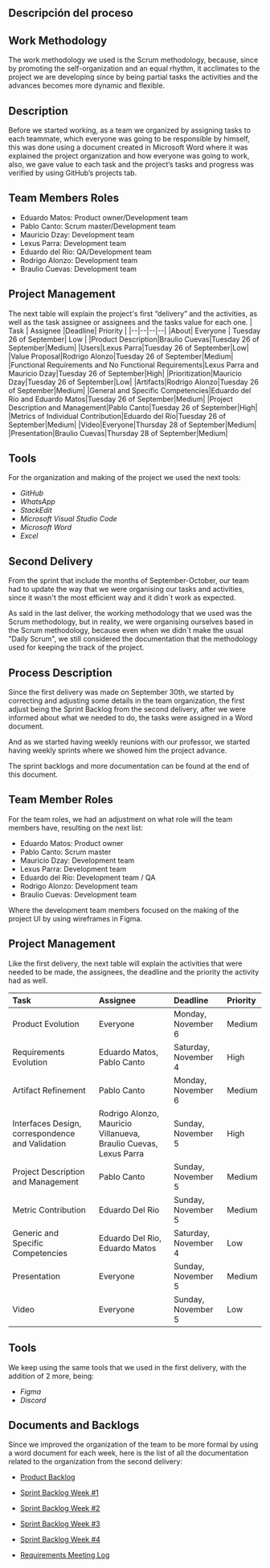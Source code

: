 ## Descripción del proceso

## Work Methodology

The work methodology we used is the Scrum methodology, because, since by promoting the self-organization and an equal rhythm, it acclimates to the project we are developing since by being partial tasks the activities and the advances becomes more dynamic and flexible.

## Description

Before we started working, as a team we organized by assigning tasks to each teammate, which everyone was going to be responsible by himself, this was done using a document created in Microsoft Word where it was explained the project organization and how everyone was going to work, also, we gave value to each task and the project’s tasks and progress was verified by using GitHub’s projects tab.

## Team Members Roles

 - Eduardo Matos: Product owner/Development team
 - Pablo Canto: Scrum master/Development team
 - Mauricio Dzay: Development team
 - Lexus Parra: Development team
 - Eduardo del Río: QA/Development team
 - Rodrigo Alonzo: Development team
 - Braulio Cuevas: Development team


## Project Management
The next table will explain the project's first “delivery” and the activities, as well as the task assignee or assignees and the tasks value for each one.
| Task | Assignee |Deadline| Priority |
|--|--|--|--|
|About| Everyone | Tuesday 26 of September| Low |
|Product Description|Braulio Cuevas|Tuesday 26 of September|Medium|
|Users|Lexus Parra|Tuesday 26 of September|Low|
|Value Proposal|Rodrigo Alonzo|Tuesday 26 of September|Medium|
|Functional Requirements and No Functional Requirements|Lexus Parra and Mauricio Dzay|Tuesday 26 of September|High|
|Prioritization|Mauricio Dzay|Tuesday 26 of September|Low|
|Artifacts|Rodrigo Alonzo|Tuesday 26 of September|Medium|
|General and Specific Competencies|Eduardo del Río and Eduardo Matos|Tuesday 26 of September|Medium|
|Project Description and Management|Pablo Canto|Tuesday 26 of September|High|
|Metrics of Individual Contribution|Eduardo del Río|Tuesday 26 of September|Medium|
|Video|Everyone|Thursday 28 of September|Medium|
|Presentation|Braulio Cuevas|Thursday 28 of September|Medium|


## Tools
For the organization and making of the project we used the next tools:
 - *GitHub*
 - *WhatsApp*
 - *StackEdit*
 - *Microsoft Visual Studio Code*
 - *Microsoft Word*
 - *Excel*

 ## Second Delivery
 From the sprint that include the months of September-October, our team had to update the way that we were organising our tasks and activities, since it wasn't the most efficient way and it didn´t work as expected.

 As said in the last deliver, the working methodology that we used was the Scrum methodology, but in reality, we were organising ourselves based in the Scrum methodology, because even when we didn´t make the usual "Daily Scrum", we still considered the documentation that the methodology used for keeping the track of the project.

 ## Process Description
 Since the first delivery was made on September 30th, we started by correcting and adjusting some details in the team organization, the first adjust being the Sprint Backlog from the second delivery, after we were informed about what we needed to do, the tasks were assigned in a Word document.

 And as we started having weekly reunions with our professor, we started having weekly sprints where we showed him the project advance.

 The sprint backlogs and more documentation can be found at the end of this document.

## Team Member Roles
 For the team roles, we had an adjustment on what role will the team members have, resulting on the next list:

 - Eduardo Matos: Product owner
 - Pablo Canto: Scrum master
 - Mauricio Dzay: Development team
 - Lexus Parra: Development team
 - Eduardo del Río: Development team / QA
 - Rodrigo Alonzo: Development team
 - Braulio Cuevas: Development team

Where the development team members focused on the making of the project UI by using wireframes in Figma.

## Project Management
Like the first delivery, the next table will explain the activities that were needed to be made, the assignees, the deadline and the priority the activity had as well.

|Task|Assignee|Deadline|Priority|
| :- | :- | :- | :- |
|Product Evolution|Everyone|Monday, November 6|Medium|
|Requirements Evolution|Eduardo Matos, Pablo Canto|Saturday, November 4|High|
|Artifact Refinement |Pablo Canto|Monday, November 6|Medium|
|Interfaces Design, correspondence and Validation |Rodrigo Alonzo, Mauricio Villanueva, Braulio Cuevas, Lexus Parra|Sunday, November 5|High|
|Project Description and Management|Pablo Canto|Sunday, November 5|Medium|
|Metric Contribution|Eduardo Del Rio|Sunday, November 5|Medium|
|Generic and Specific Competencies|Eduardo Del Rio, Eduardo Matos|Saturday, November 4|Low|
|Presentation |Everyone|Sunday, November 5|Medium|
|Video|Everyone|Sunday, November 5|Low|

## Tools
We keep using the same tools that we used in the first delivery, with the addition of 2 more, being:
 - *Figma*
 - *Discord*

## Documents and Backlogs

Since we improved the organization of the team to be more formal by using a word document for each week, here is the list of all the documentation related to the organization from the second delivery:

 - [Product Backlog](https://alumnosuady-my.sharepoint.com/:w:/g/personal/a20201678_alumnos_uady_mx/EWEwDBzRqb9Igm21H0HRjpABLZf9iXeZelMFbhAQ2iR1FA?e=W7FatE)

 - [Sprint Backlog Week #1](https://alumnosuady-my.sharepoint.com/:w:/g/personal/a20201678_alumnos_uady_mx/EeydQehjC7ZEoMnNwNd5p3ABZYc8VtqiEd6WYrpLzOgctw?e=IjQkMZ)

 - [Sprint Backlog Week #2](https://alumnosuady-my.sharepoint.com/:w:/g/personal/a20201678_alumnos_uady_mx/ETQp8OVQH5xGtYn6TdIZb_oBUSsCjoN-ocWPs1BxLXyDiQ?e=LeUeOS)

 - [Sprint Backlog Week #3](https://alumnosuady-my.sharepoint.com/:w:/g/personal/a20201678_alumnos_uady_mx/EYpKpShIAuxDpDLEZtkZqrkBWRmoVmKB0hfijAJsmFJpCw?e=eDIe4m)

 - [Sprint Backlog Week #4](https://alumnosuady-my.sharepoint.com/:w:/g/personal/a20201678_alumnos_uady_mx/EXtT3MpTxAFHjv4v79FcN7wBiYWOUgixYzMyUB_la1TACA?e=HVdR1g)

 - [Requirements Meeting Log](https://alumnosuady-my.sharepoint.com/:w:/g/personal/a20201678_alumnos_uady_mx/Eb1QI9tDeN1KmUMv-QTzXJkB5PcP3dex-ydqEOx6acBRQQ?e=VKPil0)